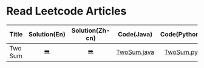 # Read Leetcode Articles

Title|Solution(En)|Solution(Zh-cn)|Code(Java)|Code(Python)|Difficulty
--|:--:|:--:|:--:|:--:|--
Two Sum|[:arrow_right:](https://leetcode.com/articles/two-sum/)|[:arrow_right:](https://leetcode-cn.com/articles/two-sum/)|[TwoSum.java](./tow_sum/TwoSum.java)|[TwoSum.py](./tow_sum/TwoSum.py)|:+1:
